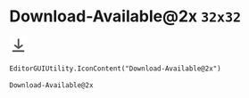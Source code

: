 # Download-Available@2x `32x32`
<img src="/img/Download-Available@2x.png" width=32 height=32>

``` CSharp
EditorGUIUtility.IconContent("Download-Available@2x")
```
```
Download-Available@2x
```
